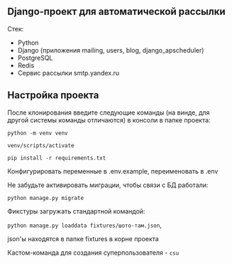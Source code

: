 ## Django-проект для автоматической рассылки
Стек: 
* Python
* Django (приложения mailing, users, blog, django_apscheduler)
* PostgreSQL
* Redis
* Сервис рассылки smtp.yandex.ru

## Настройка проекта
После клонирования введите следующие команды (на винде, для другой системы команды отличаются) в консоли в папке проекта:

`python -m venv venv`

`venv/scripts/activate`

`pip install -r requirements.txt`

Конфигурировать переменные в .env.example, переименовать в .env

Не забудьте активировать миграции, чтобы связи с БД работали:

`python manage.py migrate`

Фикстуры загружать стандартной командой:

`python manage.py loaddata fixtures/шото-там.json`, 

json'ы находятся в папке fixtures в корне проекта

Кастом-команда для создания суперпользователя - `csu`
